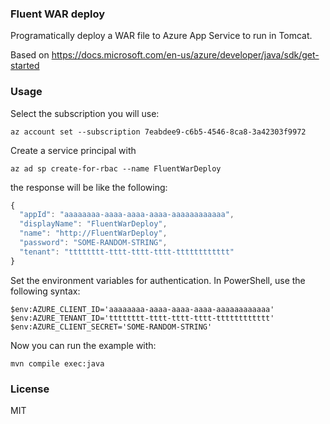 ### Fluent WAR deploy

Programatically deploy a WAR file to Azure App Service to run in Tomcat.

Based on https://docs.microsoft.com/en-us/azure/developer/java/sdk/get-started

### Usage

Select the subscription you will use:

```
az account set --subscription 7eabdee9-c6b5-4546-8ca8-3a42303f9972
```

Create a service principal with

```
az ad sp create-for-rbac --name FluentWarDeploy
```

the response will be like the following:

```javascript
{
  "appId": "aaaaaaaa-aaaa-aaaa-aaaa-aaaaaaaaaaaa",
  "displayName": "FluentWarDeploy",
  "name": "http://FluentWarDeploy",
  "password": "SOME-RANDOM-STRING",
  "tenant": "tttttttt-tttt-tttt-tttt-tttttttttttt"
}
```

Set the environment variables for authentication. In PowerShell, use the following syntax:

```
$env:AZURE_CLIENT_ID='aaaaaaaa-aaaa-aaaa-aaaa-aaaaaaaaaaaa'
$env:AZURE_TENANT_ID='tttttttt-tttt-tttt-tttt-tttttttttttt'
$env:AZURE_CLIENT_SECRET='SOME-RANDOM-STRING'
```

Now you can run the example with:

```
mvn compile exec:java
```

### License

MIT